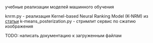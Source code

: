 учебные реализации моделей машинного обучения

knrm.py - реализация Kernel-based Neural Ranking Model (K-NRM) из [статьи](https://www.cs.cmu.edu/~zhuyund/papers/end-end-neural.pdf)
k-means_posterization.py - стримлит сервис по сжатию изображения

TODO: написать документацию к загруженным файлам
